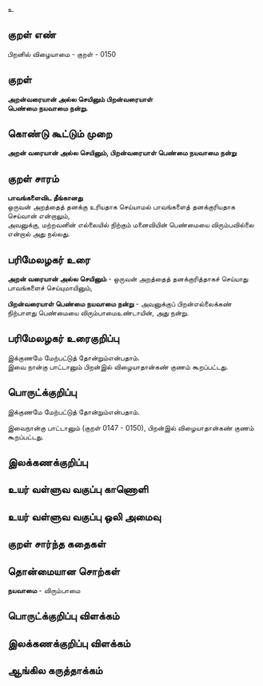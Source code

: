 உ

## குறள் எண் 

பிறனில் விழையாமை - குறள் - 0150  

## குறள் 

**அறன்வரையான் அல்ல செயினும் பிறன்வரையாள்  
பெண்மை நயவாமை நன்று.** 

## கொண்டு கூட்டும் முறை

**அறன் வரையான் அல்ல செயினும், பிறன்வரையாள் பெண்மை நயவாமை நன்று**

## குறள் சாரம் 

**பாவங்களைவிட தீங்கானது**  
ஒருவன் அறத்தைத் தனக்கு உரியதாக செய்யாமல் பாவங்களைத் தனக்குரியதாக செய்வான் என்றாலும்,  
அவனுக்கு, மற்றவனின் எல்லையில் நிற்கும் மனைவியின் பெண்மையை விரும்பவில்லை என்றால் அது நல்லது.  

## பரிமேலழகர் உரை

**அறன் வரையான் அல்ல செயினும்** - ஒருவன் அறத்தைத் தனக்குரித்தாகச் செய்யாது பாவங்களைச் செய்யுமாயினும்,  

**பிறன்வரையாள் பெண்மை நயவாமை நன்று** - அவனுக்குப் பிறன்எல்லைக்கண் நிற்பாளது பெண்மையை விரும்பாமைஉண்டாயின், அது நன்று.  

## பரிமேலழகர் உரைகுறிப்பு   

இக்குணமே மேற்பட்டுத் தோன்றும்என்பதாம்.  
இவை நான்கு பாட்டானும் பிறன்இல் விழையாதான்கண் குணம் கூறப்பட்டது.  

## பொருட்க்குறிப்பு 

இக்குணமே மேற்பட்டுத் தோன்றும்என்பதாம்.  

இவைநான்கு பாட்டானும் (குறள் 0147 - 0150), 
பிறன்இல் விழையாதான்கண் குணம் கூறப்பட்டது.   

## இலக்கணக்குறிப்பு  


## உயர் வள்ளுவ வகுப்பு காணொளி


## உயர் வள்ளுவ வகுப்பு ஒலி அமைவு 

 
## குறள் சார்ந்த கதைகள் 


## தொன்மையான சொற்கள்

**நயவாமை** - விரும்பாமை    

## பொருட்க்குறிப்பு விளக்கம்


## இலக்கணக்குறிப்பு விளக்கம்


## ஆங்கில கருத்தாக்கம் 


